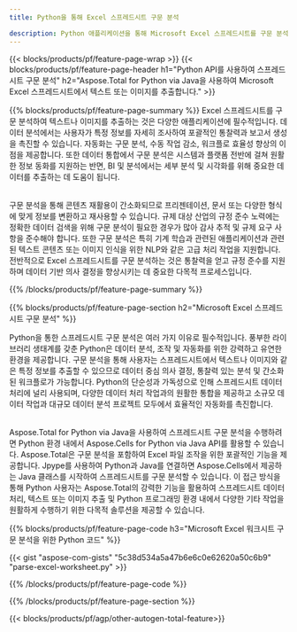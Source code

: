 ```yaml
---
title: Python을 통해 Excel 스프레드시트 구문 분석 

description: Python 애플리케이션을 통해 Microsoft Excel 스프레드시트를 구문 분석합니다. 텍스트나 이미지를 쉽게 추출하세요.
---
```


{{< blocks/products/pf/feature-page-wrap >}}
{{< blocks/products/pf/feature-page-header h1="Python API를 사용하여 스프레드시트 구문 분석" h2="Aspose.Total for Python via Java을 사용하여 Microsoft Excel 스프레드시트에서 텍스트 또는 이미지를 추출합니다." >}}

{{% blocks/products/pf/feature-page-summary %}}
Excel 스프레드시트를 구문 분석하여 텍스트나 이미지를 추출하는 것은 다양한 애플리케이션에 필수적입니다. 데이터 분석에서는 사용자가 특정 정보를 자세히 조사하여 포괄적인 통찰력과 보고서 생성을 촉진할 수 있습니다. 자동화는 구문 분석, 수동 작업 감소, 워크플로 효율성 향상의 이점을 제공합니다. 또한 데이터 통합에서 구문 분석은 시스템과 플랫폼 전반에 걸쳐 원활한 정보 동화를 지원하는 반면, BI 및 분석에서는 세부 분석 및 시각화를 위해 중요한 데이터를 추출하는 데 도움이 됩니다. <br /><br />

구문 분석을 통해 콘텐츠 재활용이 간소화되므로 프리젠테이션, 문서 또는 다양한 형식에 맞게 정보를 변환하고 재사용할 수 있습니다. 규제 대상 산업의 규정 준수 노력에는 정확한 데이터 검색을 위해 구문 분석이 필요한 경우가 많아 감사 추적 및 규제 요구 사항을 준수해야 합니다. 또한 구문 분석은 특히 기계 학습과 관련된 애플리케이션과 관련된 텍스트 콘텐츠 또는 이미지 인식을 위한 NLP와 같은 고급 처리 작업을 지원합니다. 전반적으로 Excel 스프레드시트를 구문 분석하는 것은 통찰력을 얻고 규정 준수를 지원하며 데이터 기반 의사 결정을 향상시키는 데 중요한 다목적 프로세스입니다.

{{% /blocks/products/pf/feature-page-summary  %}}


{{% blocks/products/pf/feature-page-section  h2="Microsoft Excel 스프레드시트 구문 분석" %}}

Python을 통한 스프레드시트 구문 분석은 여러 가지 이유로 필수적입니다. 풍부한 라이브러리 생태계를 갖춘 Python은 데이터 분석, 조작 및 자동화를 위한 강력하고 유연한 환경을 제공합니다. 구문 분석을 통해 사용자는 스프레드시트에서 텍스트나 이미지와 같은 특정 정보를 추출할 수 있으므로 데이터 중심 의사 결정, 통찰력 있는 분석 및 간소화된 워크플로가 가능합니다. Python의 단순성과 가독성으로 인해 스프레드시트 데이터 처리에 널리 사용되며, 다양한 데이터 처리 작업과의 원활한 통합을 제공하고 소규모 데이터 작업과 대규모 데이터 분석 프로젝트 모두에서 효율적인 자동화를 촉진합니다.<br /><br />

Aspose.Total for Python via Java을 사용하여 스프레드시트 구문 분석을 수행하려면 Python 환경 내에서 Aspose.Cells for Python via Java API를 활용할 수 있습니다. Aspose.Total은 구문 분석을 포함하여 Excel 파일 조작을 위한 포괄적인 기능을 제공합니다. Jpype를 사용하여 Python과 Java를 연결하면 Aspose.Cells에서 제공하는 Java 클래스를 시작하여 스프레드시트를 구문 분석할 수 있습니다. 이 접근 방식을 통해 Python 사용자는 Aspose.Total의 강력한 기능을 활용하여 스프레드시트 데이터 처리, 텍스트 또는 이미지 추출 및 Python 프로그래밍 환경 내에서 다양한 기타 작업을 원활하게 수행하기 위한 다목적 솔루션을 제공할 수 있습니다.

{{% blocks/products/pf/feature-page-code h3="Microsoft Excel 워크시트 구문 분석을 위한 Python 코드" %}}

{{< gist "aspose-com-gists" "5c38d534a5a47b6e6c0e62620a50c6b9" "parse-excel-worksheet.py" >}}

{{% /blocks/products/pf/feature-page-code  %}}

{{% /blocks/products/pf/feature-page-section %}}

{{< blocks/products/pf/agp/other-autogen-total-feature>}}